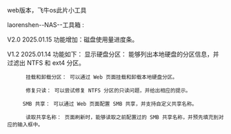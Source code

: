 
web版本，飞牛os此片小工具

laorenshen--NAS--工具箱 :

V2.0  2025.01.15 功能增加：磁盘使用量进度条。

V1.2  2025.01.14 功能如下：
		  显示硬盘分区： 能够列出本地硬盘的分区信息，并过滤出 NTFS 和 ext4 分区。

		  挂载和卸载分区： 可以通过 Web 页面挂载和卸载本地硬盘分区。

		  修复只读： 可以尝试修复 NTFS 分区的只读问题，并给出相应的提示。

		 SMB 共享： 可以通过 Web 页面配置 SMB 共享，并支持自定义共享名称。

		  读取共享名称： 页面刷新时，能够读取之前配置过的 SMB 共享名称，并预先填充到对应的输入框中。

